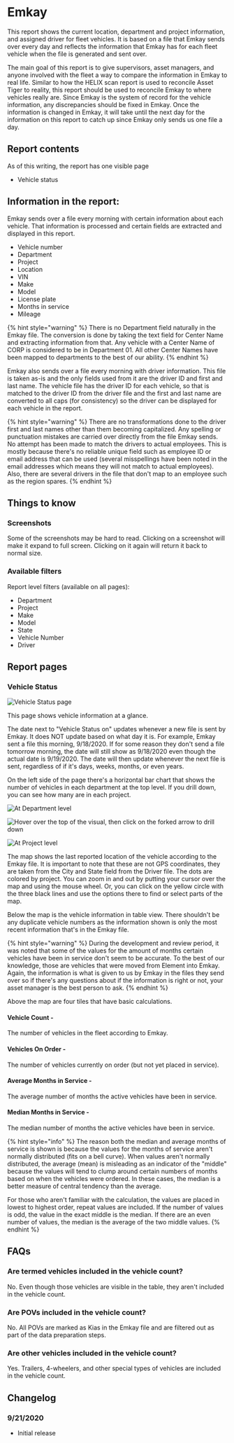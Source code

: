 # Emkay

This report shows the current location, department and project information, and assigned driver for fleet vehicles.  It is based on a file that Emkay sends over every day and reflects the information that Emkay has for each fleet vehicle when the file is generated and sent over.

The main goal of this report is to give supervisors, asset managers, and anyone involved with the fleet a way to compare the information in Emkay to real life.  Similar to how the HELIX scan report is used to reconcile Asset Tiger to reality, this report should be used to reconcile Emkay to where vehicles really are.  Since Emkay is the system of record for the vehicle information, any discrepancies should be fixed in Emkay.  Once the information is changed in Emkay, it will take until the next day for the information on this report to catch up since Emkay only sends us one file a day.

## Report contents

As of this writing, the report has one visible page

* Vehicle status

## Information in the report:

Emkay sends over a file every morning with certain information about each vehicle.  That information is processed and certain fields are extracted and displayed in this report.

* Vehicle number
* Department
* Project
* Location
* VIN
* Make
* Model
* License plate
* Months in service
* Mileage

{% hint style="warning" %}
There is no Department field naturally in the Emkay file.  The conversion is done by taking the text field for Center Name and extracting information from that.  Any vehicle with a Center Name of CORP is considered to be in Department 01.  All other Center Names have been mapped to departments to the best of our ability.
{% endhint %}

Emkay also sends over a file every morning with driver information.  This file is taken as-is and the only fields used from it are the driver ID and first and last name.  The vehicle file has the driver ID for each vehicle, so that is matched to the driver ID from the driver file and the first and last name are converted to all caps \(for consistency\) so the driver can be displayed for each vehicle in the report.

{% hint style="warning" %}
There are no transformations done to the driver first and last names other than them becoming capitalized.  Any spelling or punctuation mistakes are carried over directly from the file Emkay sends.  No attempt has been made to match the drivers to actual employees.  This is mostly because there's no reliable unique field such as employee ID or email address that can be used \(several misspellings have been noted in the email addresses which means they will not match to actual employees\).  Also, there are several drivers in the file that don't map to an employee such as the region spares.
{% endhint %}

## Things to know

### Screenshots

Some of the screenshots may be hard to read.  Clicking on a screenshot will make it expand to full screen.  Clicking on it again will return it back to normal size.

### Available filters

Report level filters \(available on all pages\):

* Department
* Project
* Make
* Model
* State
* Vehicle Number
* Driver

## Report pages

### Vehicle Status

![Vehicle Status page](../.gitbook/assets/msedge_2020-09-18_16-29-24.png)

This page shows vehicle information at a glance.

The date next to "Vehicle Status on" updates whenever a new file is sent by Emkay.  It does NOT update based on what day it is.  For example, Emkay sent a file this morning, 9/18/2020.  If for some reason they don't send a file tomorrow morning, the date will still show as 9/18/2020 even though the actual date is 9/19/2020.  The date will then update whenever the next file is sent, regardless of if it's days, weeks, months, or even years.

On the left side of the page there's a horizontal bar chart that shows the number of vehicles in each department at the top level.  If you drill down, you can see how many are in each project.

![At Department level](../.gitbook/assets/msedge_2020-09-18_16-39-04.png)

![Hover over the top of the visual, then click on the forked arrow to drill down](../.gitbook/assets/msedge_2020-09-18_16-40-51.png)

![At Project level](../.gitbook/assets/msedge_2020-09-18_16-40-15.png)

The map shows the last reported location of the vehicle according to the Emkay file.  It is important to note that these are not GPS coordinates, they are taken from the City and State field from the Driver file.  The dots are colored by project.  You can zoom in and out by putting your cursor over the map and using the mouse wheel.  Or, you can click on the yellow circle with the three black lines and use the options there to find or select parts of the map.

Below the map is the vehicle information in table view.  There shouldn't be any duplicate vehicle numbers as the information shown is only the most recent information that's in the Emkay file.

{% hint style="warning" %}
During the development and review period, it was noted that some of the values for the amount of months certain vehicles have been in service don't seem to be accurate.  To the best of our knowledge, those are vehicles that were moved from Element into Emkay.  Again, the information is what is given to us by Emkay in the files they send over so if there's any questions about if the information is right or not, your asset manager is the best person to ask.
{% endhint %}

Above the map are four tiles that have basic calculations.

#### Vehicle Count -

The number of vehicles in the fleet according to Emkay.

#### Vehicles On Order -

The number of vehicles currently on order \(but not yet placed in service\).

#### Average Months in Service -

The average number of months the active vehicles have been in service.

#### Median Months in Service -

The median number of months the active vehicles have been in service.

{% hint style="info" %}
The reason both the median and average months of service is shown is because the values for the months of service aren't normally distributed \(fits on a bell curve\).  When values aren't normally distributed, the average \(mean\) is misleading as an indicator of the "middle" because the values will tend to clump around certain numbers of months based on when the vehicles were ordered.  In these cases, the median is a better measure of central tendency than the average.

 For those who aren't familiar with the calculation, the values are placed in lowest to highest order, repeat values are included.  If the number of values is odd, the value in the exact middle is the median.  If there are an even number of values, the median is the average of the two middle values.
{% endhint %}

## FAQs

### Are termed vehicles included in the vehicle count?

No.  Even though those vehicles are visible in the table, they aren't included in the vehicle count.

### Are POVs included in the vehicle count?

No.  All POVs are marked as Kias in the Emkay file and are filtered out as part of the data preparation steps.

### Are other vehicles included in the vehicle count?

Yes.  Trailers, 4-wheelers, and other special types of vehicles are included in the vehicle count.

## Changelog

### 9/21/2020

* Initial release

